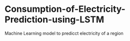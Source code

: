 # Consumption-of-Electricity-Prediction-using-LSTM
Machine Learning model to predicct electricity of a region
